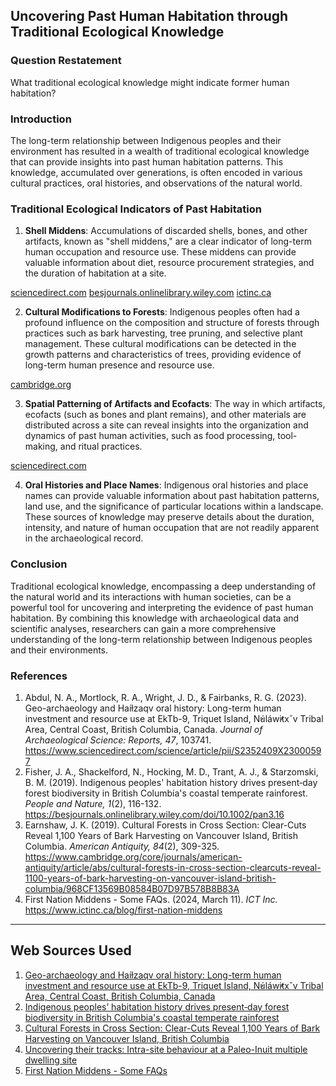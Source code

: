## Uncovering Past Human Habitation through Traditional Ecological Knowledge

### Question Restatement
What traditional ecological knowledge might indicate former human habitation?

### Introduction
The long-term relationship between Indigenous peoples and their environment has resulted in a wealth of traditional ecological knowledge that can provide insights into past human habitation patterns. This knowledge, accumulated over generations, is often encoded in various cultural practices, oral histories, and observations of the natural world.

### Traditional Ecological Indicators of Past Habitation

1. **Shell Middens**: Accumulations of discarded shells, bones, and other artifacts, known as "shell middens," are a clear indicator of long-term human occupation and resource use. These middens can provide valuable information about diet, resource procurement strategies, and the duration of habitation at a site.

[sciencedirect.com](https://www.sciencedirect.com/science/article/pii/S2352409X23000597)
[besjournals.onlinelibrary.wiley.com](https://besjournals.onlinelibrary.wiley.com/doi/10.1002/pan3.16)
[ictinc.ca](https://www.ictinc.ca/blog/first-nation-middens)

2. **Cultural Modifications to Forests**: Indigenous peoples often had a profound influence on the composition and structure of forests through practices such as bark harvesting, tree pruning, and selective plant management. These cultural modifications can be detected in the growth patterns and characteristics of trees, providing evidence of long-term human presence and resource use.

[cambridge.org](https://www.cambridge.org/core/journals/american-antiquity/article/abs/cultural-forests-in-cross-section-clearcuts-reveal-1100-years-of-bark-harvesting-on-vancouver-island-british-columbia/968CF13569B08584B07D97B578B8B83A)

3. **Spatial Patterning of Artifacts and Ecofacts**: The way in which artifacts, ecofacts (such as bones and plant remains), and other materials are distributed across a site can reveal insights into the organization and dynamics of past human activities, such as food processing, tool-making, and ritual practices.

[sciencedirect.com](https://www.sciencedirect.com/science/article/pii/S0278416519302338)

4. **Oral Histories and Place Names**: Indigenous oral histories and place names can provide valuable information about past habitation patterns, land use, and the significance of particular locations within a landscape. These sources of knowledge may preserve details about the duration, intensity, and nature of human occupation that are not readily apparent in the archaeological record.

### Conclusion
Traditional ecological knowledge, encompassing a deep understanding of the natural world and its interactions with human societies, can be a powerful tool for uncovering and interpreting the evidence of past human habitation. By combining this knowledge with archaeological data and scientific analyses, researchers can gain a more comprehensive understanding of the long-term relationship between Indigenous peoples and their environments.

### References

1. Abdul, N. A., Mortlock, R. A., Wright, J. D., & Fairbanks, R. G. (2023). Geo-archaeology and Haíɫzaqv oral history: Long-term human investment and resource use at EkTb-9, Triquet Island, N̓úláw̓itxˇv Tribal Area, Central Coast, British Columbia, Canada. *Journal of Archaeological Science: Reports, 47*, 103741. https://www.sciencedirect.com/science/article/pii/S2352409X23000597
2. Fisher, J. A., Shackelford, N., Hocking, M. D., Trant, A. J., & Starzomski, B. M. (2019). Indigenous peoples' habitation history drives present‐day forest biodiversity in British Columbia's coastal temperate rainforest. *People and Nature, 1*(2), 116-132. https://besjournals.onlinelibrary.wiley.com/doi/10.1002/pan3.16
3. Earnshaw, J. K. (2019). Cultural Forests in Cross Section: Clear-Cuts Reveal 1,100 Years of Bark Harvesting on Vancouver Island, British Columbia. *American Antiquity, 84*(2), 309-325. https://www.cambridge.org/core/journals/american-antiquity/article/abs/cultural-forests-in-cross-section-clearcuts-reveal-1100-years-of-bark-harvesting-on-vancouver-island-british-columbia/968CF13569B08584B07D97B578B8B83A
4. First Nation Middens - Some FAQs. (2024, March 11). *ICT Inc.* https://www.ictinc.ca/blog/first-nation-middens

---
## Web Sources Used

1. [Geo-archaeology and Haíɫzaqv oral history: Long-term human investment and resource use at EkTb-9, Triquet Island, N̓úláw̓itxˇv Tribal Area, Central Coast, British Columbia, Canada](https://www.sciencedirect.com/science/article/pii/S2352409X23000597)
2. [Indigenous peoples’ habitation history drives present‐day forest biodiversity in British Columbia's coastal temperate rainforest](https://besjournals.onlinelibrary.wiley.com/doi/10.1002/pan3.16)
3. [Cultural Forests in Cross Section: Clear-Cuts Reveal 1,100 Years of Bark Harvesting on Vancouver Island, British Columbia](https://www.cambridge.org/core/journals/american-antiquity/article/abs/cultural-forests-in-cross-section-clearcuts-reveal-1100-years-of-bark-harvesting-on-vancouver-island-british-columbia/968CF13569B08584B07D97B578B8B83A)
4. [Uncovering their tracks: Intra-site behaviour at a Paleo-Inuit multiple dwelling site](https://www.sciencedirect.com/science/article/pii/S0278416519302338)
5. [First Nation Middens - Some FAQs](https://www.ictinc.ca/blog/first-nation-middens)
